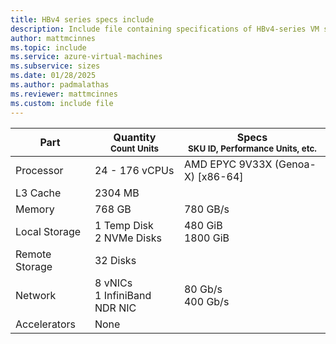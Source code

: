 ```yaml
---
title: HBv4 series specs include
description: Include file containing specifications of HBv4-series VM sizes.
author: mattmcinnes
ms.topic: include
ms.service: azure-virtual-machines
ms.subservice: sizes
ms.date: 01/28/2025
ms.author: padmalathas
ms.reviewer: mattmcinnes
ms.custom: include file
---
```

| Part | Quantity <br><sup>Count Units | Specs <br><sup>SKU ID, Performance Units, etc.  |
|---|---|---|
| Processor      | 24 - 176 vCPUs     | AMD EPYC 9V33X (Genoa-X) [x86-64] |
| L3 Cache       | 2304 MB       |    |
| Memory         | 768 GB        | 780 GB/s   |
| Local Storage  | 1 Temp Disk <br>2 NVMe Disks         |  480 GiB <br>1800 GiB  |
| Remote Storage | 32 Disks        |  |
| Network        | 8 vNICs <br> 1 InfiniBand NDR NIC       | 80 Gb/s <br> 400 Gb/s |
| Accelerators   | None            |     |
